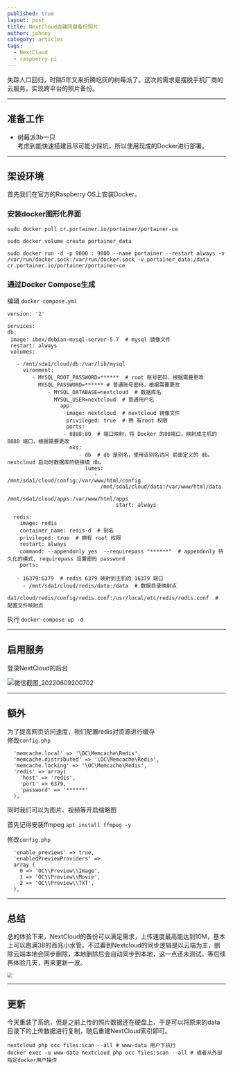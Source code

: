 ```yaml
---
published: true
layout: post
title: NextCloud自建网盘备份照片
author: johnny
category: articles
tags:
  - NextCloud
  - raspberry pi
---
```


失踪人口回归，时隔5年又来折腾吃灰的树莓派了。这次的需求是摆脱手机厂商的云服务，实现跨平台的照片备份。
<!-- more -->  

---------------------------------------

## 准备工作

- 树莓派3b一只  
考虑到能快速搭建且尽可能少踩坑，所以使用现成的Docker进行部署。

---------------------------------------

## 架设环境

首先我们在官方的Raspberry OS上安装Docker。  

### 安装docker图形化界面
```shell
sudo docker pull cr.portainer.io/portainer/portainer-ce

sudo docker volume create portainer_data

sudo docker run -d -p 9000 : 9000 --name portainer --restart always -v /var/run/docker.sock:/var/run/docker.sock -v portainer_data:/data cr.portainer.io/portainer/portainer-ce
```

### 通过Docker Compose生成
编辑 `docker-compose.yml`
```
version: '2'

services:
db:
 image: ibex/debian-mysql-server-5.7  # mysql 镜像文件
 restart: always
 volumes:

   - /mnt/sda1/cloud/db:/var/lib/mysql
     vironment:
        - MYSQL_ROOT_PASSWORD=******  # root 账号密码，根据需要更改 
          MYSQL_PASSWORD=****** # 普通账号密码，根据需要更改 
             - MYSQL_DATABASE=nextcloud  # 数据库名
               MYSQL_USER=nextcloud  # 普通用户名
                 app:
                   image: nextcloud  # nextcloud 镜像文件
                   privileged: true  # 拥 有root 权限
                   ports:
                  - 8888:80  # 端口映射，将 Docker 的80端口，映射成主机的 8888 端口，根据需要更改
                    nks:
                       - db  # db 是别名，使用该别名访问 前面定义的 db。nextcloud 启动时数据库的链接填 db。
                         lumes:
                            - /mnt/sda1/cloud/config:/var/www/html/config
                              /mnt/sda1/cloud/data:/var/www/html/data 
                                 - /mnt/sda1/cloud/apps:/var/www/html/apps
                                   start: always

  redis:
    image: redis  
    container_name: redis-d  # 别名
    privileged: true  # 拥有 root 权限
    restart: always
    command: --appendonly yes  --requirepass "******"  # appendonly 持久化的模式, requirepass 设置密码 password
    ports:

   - 16379:6379  # redis 6379 映射到主机的 16379 端口
     - /mnt/sda1/cloud/redis/data:/data  # 数据目录映射点
       da1/cloud/redis/config/redis.conf:/usr/local/etc/redis/redis.conf  # 配置文件映射点
```
执行 `docker-compose up -d`



---------------------------------------

## 启用服务  

登录NextCloud的后台  

![微信截图_20220609200702](https://md-images-1251991865.cos.ap-chengdu.myqcloud.com/img/%E5%BE%AE%E4%BF%A1%E6%88%AA%E5%9B%BE_20220609200702.png)

---------------------------------------

## 额外  

为了提高网页访问速度，我们配置redis对资源进行缓存  
修改`config.php`
```
  'memcache.local' => '\OC\Memcache\Redis',
  'memcache.distributed' => '\OC\Memcache\Redis',
  'memcache.locking' => '\OC\Memcache\Redis',
  'redis' => array(
    'host' => 'redis',
    'port' => 6379,
    'password' => '******'
  ),
```

同时我们可以为图片、视频等开启缩略图  

首先记得安装ffmpeg `apt install ffmpeg -y`

修改`config.php`

```
  'enable_previews' => true,
  'enabledPreviewProviders' =>
  array (
    0 => 'OC\\Preview\\Image',
    1 => 'OC\\Preview\\Movie',
    2 => 'OC\\Preview\\TXT',
  ),
```

---------------------------------------
## 总结

总的体验下来，NextCloud的备份可以满足需求，上传速度最高能达到10M，基本上可以跑满3B的百兆小水管。不过看到Nextcloud的同步逻辑是以云端为主，删除云端本地会同步删除，本地删除后会自动同步到本地，这一点还未测试。等后续再体验几天，再来更新一波。

<img src="https://md-images-1251991865.cos.ap-chengdu.myqcloud.com/img/image-20220609201103981.png" style="zoom: 67%;" />

---

## 更新

今天重装了系统，但是之前上传的照片数据还在硬盘上，于是可以将原来的data目录下的上传数据进行复制，随后重建NextCloud索引即可。

```
nextcloud php occ files:scan --all # www-data 用户下执行
docker exec -u www-data nextcloud php occ files:scan --all # 或者从外部指定docker用户操作

```

